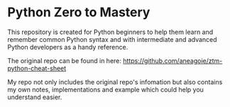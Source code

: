 # Python Zero to Mastery

This repository is created for Python beginners to help them learn and remember common Python syntax and with intermediate and advanced Python developers as a handy reference.

The original repo can be found in here: <https://github.com/aneagoie/ztm-python-cheat-sheet>

My repo not only includes the original repo's infomation but also contains my own notes, implementations and example which could help you understand easier.
